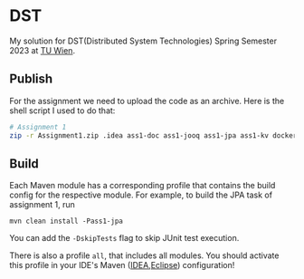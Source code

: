 # DST

My solution for DST(Distributed System Technologies) Spring Semester 2023 at [TU Wien](https://www.tuwien.at/en/).

## Publish

For the assignment we need to upload the code as an archive. Here is the shell script I used to do that:

```bash
# Assignment 1 
zip -r Assignment1.zip .idea ass1-doc ass1-jooq ass1-jpa ass1-kv docker pom.xml target
```

## Build

Each Maven module has a corresponding profile that contains the build config for the respective module.
For example, to build the JPA task of assignment 1, run

    mvn clean install -Pass1-jpa

You can add the `-DskipTests` flag to skip JUnit test execution.

There is also a profile `all`, that includes all modules.
You should activate this profile in your IDE's Maven ([IDEA],[Eclipse]) configuration!

[IDEA]: https://www.jetbrains.com/help/idea/maven-support.html

[Eclipse]: http://www.eclipse.org/m2e/documentation/release-notes-15.html#new-maven-profile-management-ui
